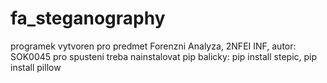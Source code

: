 # fa_steganography
programek vytvoren pro predmet Forenzni Analyza, 2NFEI INF, autor: SOK0045
pro spusteni treba nainstalovat pip balicky: pip install stepic, pip install pillow
